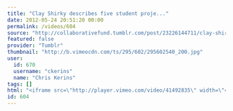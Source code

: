 ```yaml
---
title: "Clay Shirky describes five student proje..."
date: 2012-05-24 20:51:20 00:00
permalink: /videos/604
source: "http://collaborativefund.tumblr.com/post/23226144711/clay-shirky-describes-five-student-projects-that"
featured: false
provider: "Tumblr"
thumbnail: "http://b.vimeocdn.com/ts/295/602/295602540_200.jpg"
user:
  id: 670
  username: "ckerins"
  name: "Chris Kerins"
tags: []
html: "<iframe src=\"http://player.vimeo.com/video/41492835\" width=\"400\" height=\"225\" frameborder=\"0\"></iframe>"
id: 604
---
```


